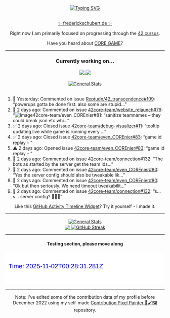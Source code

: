 <div align="center">
	<a href="https://git.io/typing-svg"><img src="https://readme-typing-svg.demolab.com?font=Fira+Code&size=30&pause=1000&color=70A5FD&background=1A1B27&center=true&vCenter=true&repeat=false&random=false&width=550&lines=%F0%9F%91%8B+Hello+World!+I'm+Freddy!+%F0%9F%96%96" alt="Typing SVG" /></a>
</div>
<br>
<div align="center">
	<p></p><a href="https://frederickschubert.de">✨ frederickschubert.de ✨</a></p>
	<p>Right now I am primarily focused on progressing through the <a href="https://github.com/FreddyMSchubert/42_cursus">42 cursus</a>.</p>
	<p>Have you heard about <a href="https://coregame.de/">CORE GAME</a>?</p>
</div>

<hr>

<div align="center">

### Currently working on...

<!-- [![current_repo](https://github-readme-stats.vercel.app/api/pin/?username=FreddyMSchubert&repo=Crafty_Concoctions&theme=tokyonight)](https://github.com/FreddyMSchubert/Crafty_Concoctions) -->

<div align="center">
	<a href="https://github.com/Reptudn/42_transcendence" target="_blank">
		<img align="center" src="https://github-readme-stats.vercel.app/api/pin/?username=Reptudn&repo=42_transcendence&theme=tokyonight" />
	</a>
	<a href="https://github.com/42core-team/even_COREnier" target="_blank">
		<img align="center" src="https://github-readme-stats.vercel.app/api/pin/?username=42core-team&repo=even_COREnier&theme=tokyonight" />
	</a>
</div>

<br>

<div align="center">
	<a href="https://github.com/FreddyMSchubert/42_cursus" target="_blank">
		<img align="center" src="https://github-readme-stats.vercel.app/api/pin/?username=FreddyMSchubert&repo=42_cursus&theme=tokyonight" alt="General Stats" />
	</a>
</div>

<br>

<div align="left">
<ol>
<!-- ACTIVITY:START -->
<li>💬 Yesterday: Commented on issue <a href="https://github.com/Reptudn/42_transcendence/issues/109#issuecomment-3149701603">Reptudn/42_transcendence#109</a>: “powerups gotta be done first. also some are stupid…”</li>
<li>💬 2 days ago: Commented on issue <a href="https://github.com/42core-team/website_relaunch/issues/79#issuecomment-3148623969">42core-team/website_relaunch#79</a>: “<img width="270" height="129" alt="Image" src="htt…”</li>
<li>✅ 2 days ago: Closed issue <a href="https://github.com/42core-team/even_COREnier/issues/81">42core-team/even_COREnier#81</a>: “sanitize teamnames – they could break json etc whi…”</li>
<li>✅ 2 days ago: Closed issue <a href="https://github.com/42core-team/debug-visualizer/issues/11">42core-team/debug-visualizer#11</a>: “tooltip updating live while game is running every …”</li>
<li>✅ 2 days ago: Closed issue <a href="https://github.com/42core-team/even_COREnier/issues/83">42core-team/even_COREnier#83</a>: “game id replay – ”</li>
<li>⚠️ 2 days ago: Opened issue <a href="https://github.com/42core-team/even_COREnier/issues/83">42core-team/even_COREnier#83</a>: “game id replay – ”</li>
<li>💬 2 days ago: Commented on issue <a href="https://github.com/42core-team/connection/issues/132#issuecomment-3148424097">42core-team/connection#132</a>: “The bots as started by the server get the team ids…”</li>
<li>💬 2 days ago: Commented on issue <a href="https://github.com/42core-team/even_COREnier/pull/80#issuecomment-3148422291">42core-team/even_COREnier#80</a>: “Yes the server config should also be tweakable lik…”</li>
<li>💬 2 days ago: Commented on issue <a href="https://github.com/42core-team/even_COREnier/pull/80#issuecomment-3148404907">42core-team/even_COREnier#80</a>: “Ok but then seriously. We need timeout tweakabilit…”</li>
<li>💬 2 days ago: Commented on issue <a href="https://github.com/42core-team/connection/issues/132#issuecomment-3148402906">42core-team/connection#132</a>: “s... s... server config? 🥺🥺🥺”</li>
<!-- ACTIVITY:END -->
</ol>
</div>

Like this [GitHub Activity Timeline Widget](https://github.com/FreddyMSchubert/github-activity-timeline)? Try it yourself - I made it.

<hr>

<div align="center">
	<a href="https://github.com/anuraghazra/github-readme-stats" target="_blank">
		<img height=200 align="center" src="https://github-readme-stats.vercel.app/api?username=FreddyMSchubert&show_icons=true&theme=tokyonight&card_width=650" alt="General Stats" />
	</a>
</div>

<div align="center">
	<a href="https://github.com/anuraghazra/github-readme-stats" target="_blank">
		<img height=200 align="center" src="https://github-readme-stats.vercel.app/api/top-langs/?username=FreddyMSchubert&layout=donut&theme=tokyonight&card_width=320">
	</a>
	<a href="https://github.com/DenverCoder1/github-readme-streak-stats" target="_blank">
		<img height=200 align="center" src="https://streak-stats.demolab.com?user=FreddyMSchubert&theme=tokyonight&date_format=j%20M%5B%20Y%5D&card_width=320&card_height=200&hide_total_contributions=true" alt="GitHub Streak" />
	</a>
</div>

<hr>

#### Testing section, please move along

![GitHub Defenders SVG](https://github.com/FreddyMSchubert/FreddyMSchubert/blob/github_defenders_output/output.svg)

<hr>

Note: I've edited some of the contribution data of my profile before December 2022 using my self-made [Contribution Pixel Painter 🎨🖌️🖼️](https://github.com/FreddyMSchubert/contribution-pixel-painter) repository.
